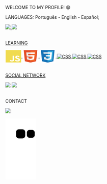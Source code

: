 WELCOME TO MY PROFILE! 😁

LANGUAGES: Português - English - Español;

 <div>
  <a href="https://github.com/Alex-Lima84">
  <img height="180em" src="https://github-readme-stats.vercel.app/api?username=Alex-Lima84&show_icons=true&theme=synthwave&include_all_commits=true&count_private=true"/>
  <img height="180em" src="https://github-readme-stats.vercel.app/api/top-langs/?username=Alex-Lima84&layout=compact&langs_count=6&theme=synthwave"/>
</div>
<div style="display: inline_block"><br>
 
LEARNING
<div>
  <img align="center" alt="Js" height="40" width="50" src="https://raw.githubusercontent.com/devicons/devicon/master/icons/javascript/javascript-plain.svg">
  <img align="center" alt="HTML" height="40" width="50" src="https://raw.githubusercontent.com/devicons/devicon/master/icons/html5/html5-original.svg">
  <img align="center" alt="CSS" height="40" width="50" src="https://raw.githubusercontent.com/devicons/devicon/master/icons/css3/css3-original.svg">
  <img align="center" alt="CSS" height="30" width="70" src="https://img.shields.io/badge/Node.js-43853D?style=for-the-badge&logo=node.js&logoColor=white"> 
  <img align="center" alt="CSS" height="30" width="70" src="https://img.shields.io/badge/React-20232A?style=for-the-badge&logo=react&logoColor=61DAFB">
  <img align="center" alt="CSS" height="50" width="60" src="https://cdn.jsdelivr.net/gh/devicons/devicon/icons/python/python-original-wordmark.svg">
<div style="display: inline_block"><br>
 
SOCIAL NETWORK
<div>  
   <a href="https://instagram.com/alexandreluizcl" target="_blank"><img src="https://img.shields.io/badge/-Instagram-%23E4405F?style=for-the-badge&logo=instagram&logoColor=white" target="_blank"></a>
   <a href="https://www.linkedin.com/in/alexandre-luiz-cerutti-lima-675b3737" target="_blank"><img src="https://img.shields.io/badge/-LinkedIn-%230077B5?style=for-the-badge&logo=linkedin&logoColor=white" target="_blank"></a> 
<div style="display: inline_block"><br>
 
CONTACT
<div>  
   <a href ="mailto:alexandre.cerutti@live.com"><img src="https://img.shields.io/badge/-Gmail-%23333?style=for-the-badge&logo=gmail&logoColor=white" target="_blank"></a>
   
 ![Snake animation](https://github.com/Alex-Lima84/Alex-Lima84/blob/output/github-contribution-grid-snake.svg)
</div>
